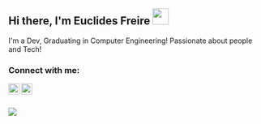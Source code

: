 ## Hi there, I'm Euclides Freire <img src="https://github.com/blackcater/blackcater/raw/master/images/Hi.gif" height="32" />

I'm a Dev, Graduating in Computer Engineering! Passionate about people and Tech!

### Connect with me:
[<img align="left" alt="Euclides | LinkedIn" height="22px" src="https://cdn.jsdelivr.net/npm/simple-icons@v3/icons/linkedin.svg" />][linkedin]
[<img align="left" alt="Euclides | Instagram" height="22px" src="https://cdn.jsdelivr.net/npm/simple-icons@v3/icons/instagram.svg" />][instagram]

<br/> <br/>

<a href="https://github.com/euclidesfreire">
  <img align="center" src="https://github-readme-stats.anuraghazra1.vercel.app/api/top-langs/?username=euclidesfreire&layout=compact&theme=radical" />
</a>


[linkedin]: https://www.linkedin.com/in/euclides-freire/
[instagram]: https://www.instagram.com/euclidesfreiresa/

<!--
**euclidesfreire/euclidesfreire** is a ✨ _special_ ✨ repository because its `README.md` (this file) appears on your GitHub profile.

Here are some ideas to get you started:

- 🔭 I’m currently working on ...
- 🌱 I’m currently learning ...
- 👯 I’m looking to collaborate on ...
- 🤔 I’m looking for help with ...
- 💬 Ask me about ...
- 📫 How to reach me: ...
- 😄 Pronouns: ...
- ⚡ Fun fact: ...
-->
